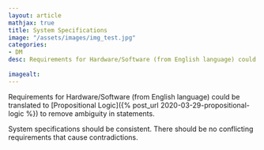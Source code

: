 ```yaml
---
layout: article
mathjax: true
title: System Specifications
image: "/assets/images/img_test.jpg"
categories:
- DM
desc: Requirements for Hardware/Software (from English language) could be translated to Propositional Logic to remove ambiguity in statements.
 
imagealt: 
---
```


Requirements for Hardware/Software (from English language) could be translated to [Propositional Logic]({% post_url 2020-03-29-propositional-logic %}) to remove ambiguity in statements.

System specifications should be consistent. There should be no conflicting requirements that cause contradictions.